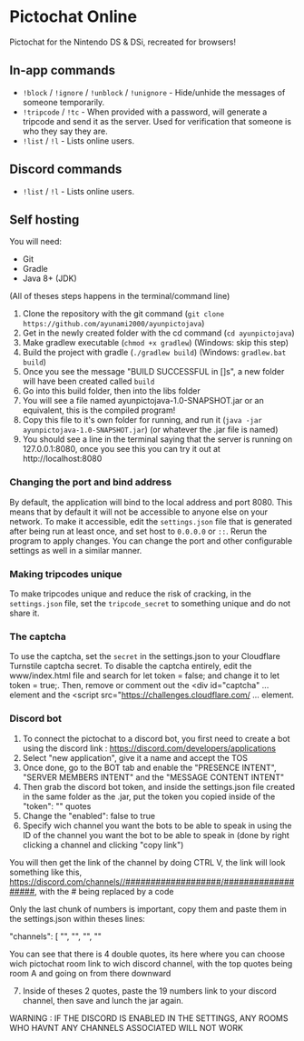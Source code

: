 # Pictochat Online

Pictochat for the Nintendo DS & DSi, recreated for browsers!

## In-app commands
- `!block` / `!ignore` / `!unblock` / `!unignore` - Hide/unhide the messages of someone temporarily.
- `!tripcode` / `!tc` - When provided with a password, will generate a tripcode and send it as the server. Used for verification that someone is who they say they are.
- `!list` / `!l` - Lists online users.

## Discord commands
- `!list` / `!l` - Lists online users.

## Self hosting
You will need:
- Git
- Gradle
- Java 8+ (JDK)

(All of theses steps happens in the terminal/command line)
1) Clone the repository with the git command (`git clone https://github.com/ayunami2000/ayunpictojava`)
2) Get in the newly created folder with the cd command (`cd ayunpictojava`)
3) Make gradlew executable (`chmod +x gradlew`) (Windows: skip this step)
4) Build the project with gradle (`./gradlew build`) (Windows: `gradlew.bat build`)
5) Once you see the message "BUILD SUCCESSFUL in []s", a new folder will have been created called `build`
6) Go into this build folder, then into the libs folder
7) You will see a file named ayunpictojava-1.0-SNAPSHOT.jar or an equivalent, this is the compiled program!
8) Copy this file to it's own folder for running, and run it (`java -jar ayunpictojava-1.0-SNAPSHOT.jar`) (or whatever the .jar file is named)
9) You should see a line in the terminal saying that the server is running on 127.0.0.1:8080, once you see this you can try it out at http://localhost:8080

### Changing the port and bind address
By default, the application will bind to the local address and port 8080. This means that by default it will not be accessible to anyone else on your network.
To make it accessible, edit the `settings.json` file that is generated after being run at least once, and set host to `0.0.0.0` or `::`. Rerun the program to apply changes.
You can change the port and other configurable settings as well in a similar manner.

### Making tripcodes unique
To make tripcodes unique and reduce the risk of cracking, in the `settings.json` file, set the `tripcode_secret` to something unique and do not share it.

### The captcha
To use the captcha, set the `secret` in the settings.json to your Cloudflare Turnstile captcha secret.
To disable the captcha entirely, edit the www/index.html file and search for let token = false; and change it to let token = true;. Then, remove or comment out the <div id="captcha" ... element and the <script src="https://challenges.cloudflare.com/ ... element.

### Discord bot
1) To connect the pictochat to a discord bot, you first need to create a bot using the discord link : https://discord.com/developers/applications
2) Select "new application", give it a name and accept the TOS
3) Once done, go to the BOT tab and enable the "PRESENCE INTENT", "SERVER MEMBERS INTENT" and the "MESSAGE CONTENT INTENT"
4) Then grab the discord bot token, and inside the settings.json file created in the same folder as the .jar, put the token you copied inside of the "token": "" quotes
5) Change the "enabled": false to true
6) Specify wich channel you want the bots to be able to speak in using the ID of the channel you want the bot to be able to speak in (done by right clicking a channel and clicking "copy link")

You will then get the link of the channel by doing CTRL V, the link will look something like this, https://discord.com/channels//###################/###################, with the # being replaced by a code

Only the last chunk of numbers is important, copy them and paste them in the settings.json within theses lines:

"channels": [ 
"",
"",
"",
""

You can see that there is 4 double quotes, its here where you can choose wich pictochat room link to wich discord channel, with the top quotes being room A and going on from there downward

7) Inside of theses 2 quotes, paste the 19 numbers link to your discord channel, then save and lunch the jar again.


WARNING : IF THE DISCORD IS ENABLED IN THE SETTINGS, ANY ROOMS WHO HAVNT ANY CHANNELS ASSOCIATED WILL NOT WORK
